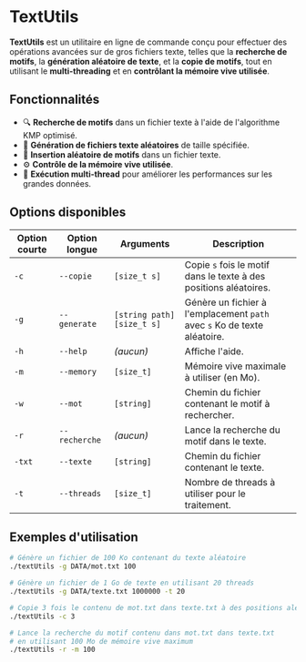 # TextUtils

**TextUtils** est un utilitaire en ligne de commande conçu pour effectuer des opérations avancées sur de gros fichiers texte, telles que la **recherche de motifs**, la **génération aléatoire de texte**, et la **copie de motifs**, tout en utilisant le **multi-threading** et en **contrôlant la mémoire vive utilisée**.

## Fonctionnalités

- 🔍 **Recherche de motifs** dans un fichier texte à l'aide de l'algorithme KMP optimisé.
- 🧬 **Génération de fichiers texte aléatoires** de taille spécifiée.
- 📌 **Insertion aléatoire de motifs** dans un fichier texte.
- ⚙️ **Contrôle de la mémoire vive utilisée**.
- 🧵 **Exécution multi-thread** pour améliorer les performances sur les grandes données.

## Options disponibles

| Option courte | Option longue | Arguments | Description |
|---------------|----------------|-----------|-------------|
| `-c`          | `--copie`      | `[size_t s]` | Copie `s` fois le motif dans le texte à des positions aléatoires. |
| `-g`          | `--generate`   | `[string path] [size_t s]` | Génère un fichier à l'emplacement `path` avec `s` Ko de texte aléatoire. |
| `-h`          | `--help`       | *(aucun)* | Affiche l'aide. |
| `-m`          | `--memory`     | `[size_t]` | Mémoire vive maximale à utiliser (en Mo). |
| `-w`          | `--mot`        | `[string]` | Chemin du fichier contenant le motif à rechercher. |
| `-r`          | `--recherche`  | *(aucun)* | Lance la recherche du motif dans le texte. |
| `-txt`        | `--texte`      | `[string]` | Chemin du fichier contenant le texte. |
| `-t`          | `--threads`    | `[size_t]` | Nombre de threads à utiliser pour le traitement. |

## Exemples d'utilisation

```bash
# Génère un fichier de 100 Ko contenant du texte aléatoire
./textUtils -g DATA/mot.txt 100

# Génère un fichier de 1 Go de texte en utilisant 20 threads
./textUtils -g DATA/texte.txt 1000000 -t 20

# Copie 3 fois le contenu de mot.txt dans texte.txt à des positions aléatoires
./textUtils -c 3

# Lance la recherche du motif contenu dans mot.txt dans texte.txt
# en utilisant 100 Mo de mémoire vive maximum
./textUtils -r -m 100
